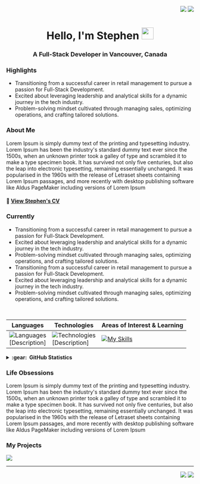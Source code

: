 <div align="end">

<a href="https://www.linkedin.com/in/brunotacca/"><img src="https://img.shields.io/badge/linkedin-%230077B5.svg?&style=for-the-badge&logo=linkedin&logoColor=white" /></a>
<a href="mailto:imssbb@gmail.com?subject=Olá%20Bruno%20Tacca"><img src="https://img.shields.io/badge/gmail-%23D14836.svg?&style=for-the-badge&logo=gmail&logoColor=white" /></a>
  
</div>

<h1 align="center">Hello, I'm Stephen <img
src="https://github.com/blackcater/blackcater/raw/main/images/Hi.gif" height="32" /></h1>
<h3 align="center"> A Full-Stack Developer in Vancouver, Canada</h3>

### Highlights

- Transitioning from a successful career in retail management to pursue a passion for Full-Stack Development.
- Excited about leveraging leadership and analytical skills for a dynamic journey in the tech industry.
- Problem-solving mindset cultivated through managing sales, optimizing operations, and crafting tailored solutions.



### About Me
Lorem Ipsum is simply dummy text of the printing and typesetting industry. Lorem Ipsum has been the industry's standard dummy text ever since the 1500s, when an unknown printer took a galley of type and scrambled it to make a type specimen book. It has survived not only five centuries, but also the leap into electronic typesetting, remaining essentially unchanged. It was popularised in the 1960s with the release of Letraset sheets containing Lorem Ipsum passages, and more recently with desktop publishing software like Aldus PageMaker including versions of Lorem Ipsum

<h4> 🔶 <a href="https://drive.google.com/file/d/13K8Tt5jcbD0VAIKUCB4QeYPOWeN_GfNI/view?usp=sharing">View Stephen's CV</a> </h4>


### Currently
- Transitioning from a successful career in retail management to pursue a passion for Full-Stack Development.
- Excited about leveraging leadership and analytical skills for a dynamic journey in the tech industry.
- Problem-solving mindset cultivated through managing sales, optimizing operations, and crafting tailored solutions.
- Transitioning from a successful career in retail management to pursue a passion for Full-Stack Development.
- Excited about leveraging leadership and analytical skills for a dynamic journey in the tech industry.
- Problem-solving mindset cultivated through managing sales, optimizing operations, and crafting tailored solutions.

<br>
<div align="center">

|Languages|Technologies|Areas of Interest & Learning|
|---|---|---|
|<img src="https://skillicons.dev/icons?i=js,html,py&theme=dark&perline=2" alt="Languages"><br>[Description]|<img src="https://skillicons.dev/icons?i=react,nodejs,express,postman,mysql,css,sass,git,github,netlify,heroku,jest,vscode,figma&theme=dark&perline=7" alt="Technologies"><br>[Description]|[![My Skills](https://skillicons.dev/icons?i=ts,aws,bootstrap,tailwind,wordpress,codepen,docker,firebase,flask,flutter,gcp,mongodb,nextjs,php,prisma,raspberrypi,redux&theme=dark&perline=7)](https://skillicons.dev)|
</div>

<details>
  <summary><b>:gear: &nbsp;GitHub Statistics</b></summary>
  <br/>
  <div align="center">
    <img src ="https://github-readme-streak-stats.herokuapp.com?user=imssbb&theme=dark&hide_border=true&background=FFFFFF00">
  </div>
  <p align="center">
    <img height="50%" width="auto" src ="https://github-readme-stats.vercel.app/api?username=imssbb&show_icons=true&count_private=true&theme=dark&hide_border=true&hide=issues,contribs&bg_color=00000000">
    <img height="137px" width="30%" src="https://github-readme-stats.vercel.app/api/top-langs/?username=imssbb&hide=html&hide_title=true&hide_border=true&layout=compact&langs_count=8&theme=dark" />
  </p>
</details>

### Life Obsessions
Lorem Ipsum is simply dummy text of the printing and typesetting industry. Lorem Ipsum has been the industry's standard dummy text ever since the 1500s, when an unknown printer took a galley of type and scrambled it to make a type specimen book. It has survived not only five centuries, but also the leap into electronic typesetting, remaining essentially unchanged. It was popularised in the 1960s with the release of Letraset sheets containing Lorem Ipsum passages, and more recently with desktop publishing software like Aldus PageMaker including versions of Lorem Ipsum



### My Projects

[![](https://img.shields.io/badge/-🔊%20English%20Teaching%20Platform-000)](https://github.com/imssbb/imglish-client)
<hr/>

















<p align="right">
<img src="https://komarev.com/ghpvc/?username=imssbb&style=plastic&label=Views"><img>
<img src="https://badges.pufler.dev/visits/brunotacca/imssbb?color=black&logo=github" />
</p>


